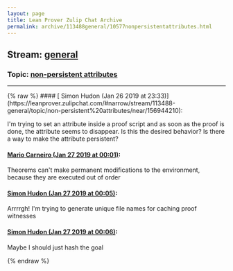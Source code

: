 ```yaml
---
layout: page
title: Lean Prover Zulip Chat Archive 
permalink: archive/113488general/10577nonpersistentattributes.html
---
```


## Stream: [general](https://leanprover-community.github.io/archive/113488general/index.html)
### Topic: [non-persistent attributes](https://leanprover-community.github.io/archive/113488general/10577nonpersistentattributes.html)

---

<base href="https://leanprover.zulipchat.com">
{% raw %}
#### [ Simon Hudon (Jan 26 2019 at 23:33)](https://leanprover.zulipchat.com/#narrow/stream/113488-general/topic/non-persistent%20attributes/near/156944210):
<p>I'm trying to set an attribute inside a proof script and as soon as the proof is done, the attribute seems to disappear. Is this the desired behavior? Is there a way to make the attribute persistent?</p>

#### [ Mario Carneiro (Jan 27 2019 at 00:01)](https://leanprover.zulipchat.com/#narrow/stream/113488-general/topic/non-persistent%20attributes/near/156945139):
<p>Theorems can't make permanent modifications to the environment, because they are executed out of order</p>

#### [ Simon Hudon (Jan 27 2019 at 00:05)](https://leanprover.zulipchat.com/#narrow/stream/113488-general/topic/non-persistent%20attributes/near/156945256):
<p>Arrrrgh! I'm trying to generate unique file names for caching proof witnesses</p>

#### [ Simon Hudon (Jan 27 2019 at 00:06)](https://leanprover.zulipchat.com/#narrow/stream/113488-general/topic/non-persistent%20attributes/near/156945302):
<p>Maybe I should just hash the goal</p>


{% endraw %}
